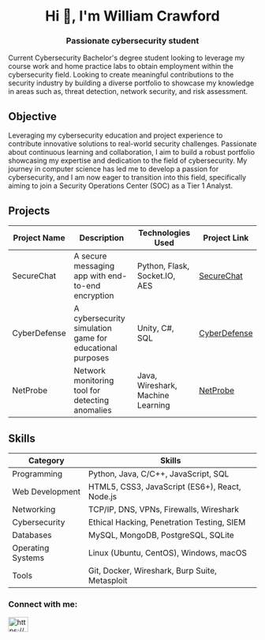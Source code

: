 <h1 align="center">Hi 👋, I'm William Crawford</h1>
<h3 align="center">Passionate cybersecurity student</h3>

Current Cybersecurity Bachelor's degree student looking to leverage my course work and home practice labs to obtain employment within the cybersecurity field.  Looking to create meaningful contributions to the security industry by building a diverse portfolio to showcase my knowledge in areas such as, threat detection, network security, and risk assessment.  
## Objective

Leveraging my cybersecurity education and project experience to contribute innovative solutions to real-world security challenges. Passionate about continuous learning and collaboration, I aim to build a robust portfolio showcasing my expertise and dedication to the field of cybersecurity.
My journey in computer science has led me to develop a passion for cybersecurity, and I am now eager to transition into this field, specifically aiming to join a Security Operations Center (SOC) as a Tier 1 Analyst.

## Projects
| Project Name | Description | Technologies Used | Project Link |
|--------------|-------------|-------------------|--------------|
| SecureChat   | A secure messaging app with end-to-end encryption | Python, Flask, Socket.IO, AES | [SecureChat](https://github.com/your-username/securechat) |
| CyberDefense | A cybersecurity simulation game for educational purposes | Unity, C#, SQL | [CyberDefense](https://github.com/your-username/cyberdefense) |
| NetProbe     | Network monitoring tool for detecting anomalies | Java, Wireshark, Machine Learning | [NetProbe](https://github.com/your-username/netprobe) |

## Skills
| Category       | Skills                                          |
|----------------|-------------------------------------------------|
| Programming    | Python, Java, C/C++, JavaScript, SQL           |
| Web Development| HTML5, CSS3, JavaScript (ES6+), React, Node.js |
| Networking     | TCP/IP, DNS, VPNs, Firewalls, Wireshark        |
| Cybersecurity  | Ethical Hacking, Penetration Testing, SIEM      |
| Databases      | MySQL, MongoDB, PostgreSQL, SQLite              |
| Operating Systems | Linux (Ubuntu, CentOS), Windows, macOS        |
| Tools          | Git, Docker, Wireshark, Burp Suite, Metasploit |



<h3 align="left">Connect with me:</h3>
<p align="left">
<a href="https://linkedin.com/in/https://www.linkedin.com/in/williamcrawford813/" target="blank"><img align="center" src="https://raw.githubusercontent.com/rahuldkjain/github-profile-readme-generator/master/src/images/icons/Social/linked-in-alt.svg" alt="https://www.linkedin.com/in/williamcrawford813/" height="30" width="40" /></a>
</p>


